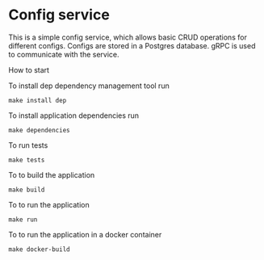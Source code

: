 
Config service
==============


This is a simple config service, which allows basic CRUD operations for different configs. Configs are stored in a Postgres database.
gRPC is used to communicate with the service.

  


How to start

To install dep  dependency management tool run 

``````````````````
make install dep
``````````````````

To install application dependencies run


``````````````````
make dependencies
``````````````````

To run tests

``````````````````
make tests
``````````````````

To to build the application

``````````````````
make build
``````````````````

To to run the application

``````````````````
make run
``````````````````

To to run the application in a docker container

``````````````````
make docker-build
``````````````````

